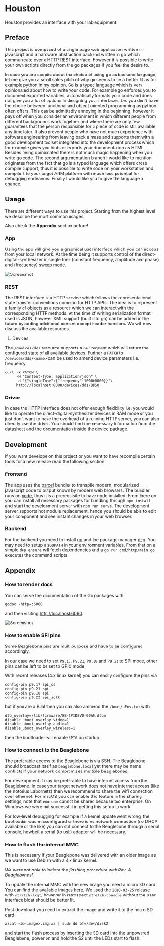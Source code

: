 # Houston

Houston provides an interface with your lab equipment.

## Preface

This project is composed of a single page web application written in
javascript and a hardware abstraction backend written in go which communicate
over a HTTP REST interface. However it is possible to write your own scripts
directly from the go packages if you feel the desire to.

In case you are sceptic about the choice of using go as backend language,
let me give you a small sales pitch of why go seems to be a better fit
as for example python in my opinion.
Go is a typed language which is very opinionated about how to write your code.
For example go enforces you to document exported variables, automatically
formats your code and does not give you a lot of options in designing your
interfaces, i.e. you don't have the choice between functional and object
oriented programming as python often offers. This can be admittedly annoying
in the beginning, however it pays off when you consider an environment in
which different people from different backgrounds work together and where there
are only few guarantees that the person responsible for a piece of code is
still available any time later. It also prevent people who have not much
experience with software engineering from leaving back a mess and supports them
with a good development toolset integrated into the development process which
for example gives you hints or exports your documentation as HTML. Besides being
opinionated there is not much magic happening when you write go code.
The second argumentation branch I would like to mention originates from the
fact that go is a typed language which offers cross compile support, thus it
is possible to write code on your workstation and compile it to your target
ARM platform with much less potential for debugging endeavors. Finally I would
like you to give the language a chance.

## Usage

There are different ways to use this project. Starting from the highest level
we describe the most common usages.

Also check the **Appendix** section before!

### App

Using the app will give you a graphical user interface which you can access
from your local network. At the time being it supports control of the direct-
digital-synthesizer in single tone (constant frequency, amplitude and phase)
and (frequency) sweep mode.

![Screenshot](https://user-images.githubusercontent.com/1780466/38424115-4b91f7a2-39b0-11e8-87cd-ba9eb11f30d6.png)

### REST

The REST interface is a HTTP service which follows the representational state
transfer conventions common for HTTP APIs. The idea is to represent a family
of objects as a resource which we can interact with the corresponding HTTP
methods. At the time of writing serialization format used is JSON, however
XML support (built into go) can be added in the future by adding additional
content accept header handlers. We will now discuss the available resources.

1. Devices

The `/devices/dds` resource supports a `GET` request which will return the
configured state of all available devices. Further a `PATCH` to
`/devices/dds/<name>` can be used to amend device parameters i.e. frequency.

```shell
curl -X PATCH \
     -H "Content-Type: application/json" \
     -d '{"singleTone":{"frequency":100000000}}'\
     http://localhost:8000/devices/dds/DDS0
```

### Driver

In case the HTTP interface does not offer enough flexibility i.e. you would like
to operate the direct-digital-synthesizer devices in RAM mode or you just
don't want to have the overhead of a running HTTP server, you can also directly
use the driver. You should find the necessary information from the datasheet
and the documentation inside the device package.

## Development

If you want develope on this project or you want to have recompile certain
tools for a new release read the following section.

### Frontend

The app uses the [parcel](https://parceljs.org) bundler to transpile modern,
modularized javascript code to output known by modern web browsers. The bundler
runs on [node](https://nodejs.org), thus it is a prerequisite to have node
installed. From there on you can install all necessary packages for bundling
through `npm install` and start the development server with `npm run serve`.
The development server supports hot module replacement, hence you should be
able to edit your component and see instant changes in your web browser.

### Backend

For the backend you need to install [go](https://golang.org/doc/install) and
the package manager [dep](https://golang.github.io/dep/). You may need to
setup a `$GOPATH` in your environment variables. From that on a simple
`dep ensure` will fetch dependencies and a `go run cmd/http/main.go` executes
the command scripts.

## Appendix

### How to render docs

You can serve the documentation of the Go packages with

    godoc -http=:6060

and then visiting [http://localhost:6060](http://localhost:6060).

![Screenshot](https://user-images.githubusercontent.com/1780466/38686091-cff5b534-3e73-11e8-9d18-807160e37330.png)

### How to enable SPI pins

Some Beaglebone pins are multi purpose and have to be configured accordingly.

In our case we need to set `P9.17`, `P9.21`, `P9.18` and `P9.22` to SPI mode,
other pins can be left to be set to GPIO mode.

With recent releases (4.x linux kernel) you can easily configure the pins via

    config-pin p9.17 spi_cs
    config-pin p9.21 spi
    config-pin p9.18 spi
    config-pin p9.22 spi_sclk

but if you are a Bilal then you can also ammend the `/boot/uEnv.txt` with

    dtb_overlay=/lib/firmware/BB-SPIDEV0-00A0.dtbo
    disable_uboot_overlay_video=1
    disable_uboot_overlay_audio=1
    disable_uboot_overlay_wireless=1

then the bootloader will enable `SPI0` on startup.

### How to connect to the Beaglebone

The preferable access to the Beaglebone is via SSH. The Beaglebone should
broadcast itself as `beaglebone.local` yet there may be name conflicts if
your network compromises multiple beaglebones.

For development it may be preferable to have internet access from the
Beaglebone. In case your target network does not have internet access (like
the notorius Labornetz) then we recommend to share the wifi connection over
ethernet. For macOS you can enable this feature in the sharing settings, note
that `eduroam` cannot be shared because too enterprise. On Windows we were
not successful in getting this setup to work.

For low-level debugging for example if a kernel update went wrong, the
bootloader was misconfigured or there is no network connection (no DHCP
available or the like) you can still connect to the Beaglebone through a
serial console, howbeit a serial (to usb) adapter will be necessary.

### How to flash the internal MMC

This is necessary if your Beaglebone was delivered with an older image as we
want to use Debian with a 4.x linux kernel.

*We were not able to initiate the flashing procedure with Rev. A Beaglebones!*

To update the internal MMC with the new image you need a micro SD card. You can
find the available images [here](https://rcn-ee.com/rootfs/bb.org/testing/).
We used the `2018-03-25` release with `stretch-lxqt`, however in retrospect
`stretch-console` without the user interface bloat should be better fit.

Post download you need to extract the image and write it to the micro SD card

    xzcat <bb-image>.img.xz | sudo dd of=/dev/disk2

and start the flash process by inserting the SD card into the unpowered
Beaglebone, power on and hold the S2 until the LEDs start to flash.
